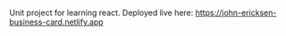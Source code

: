 Unit project for learning react. Deployed live here: https://john-ericksen-business-card.netlify.app
 
